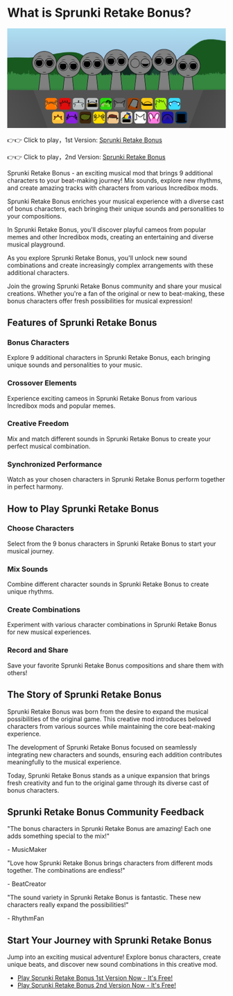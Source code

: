 # What is Sprunki Retake Bonus?

![Sprunki Retake Bonus](https://raw.githubusercontent.com/sprunkiscrunkly/sprunki-retake-bonus/refs/heads/main/sprunki-retake-bonus.png "Sprunki Retake Bonus")

👉👉 Click to play，1st Version: [Sprunki Retake Bonus](https://sprunksters.com/sprunki-retake-bonus/ "Sprunki Retake Bonus")

👉👉 Click to play，2nd Version: [Sprunki Retake Bonus](https://sprunkiscrunkly.com/sprunki-retake-bonus/ "Sprunki Retake Bonus")

Sprunki Retake Bonus - an exciting musical mod that brings 9 additional characters to your beat-making journey! Mix sounds, explore new rhythms, and create amazing tracks with characters from various Incredibox mods.

Sprunki Retake Bonus enriches your musical experience with a diverse cast of bonus characters, each bringing their unique sounds and personalities to your compositions.

In Sprunki Retake Bonus, you'll discover playful cameos from popular memes and other Incredibox mods, creating an entertaining and diverse musical playground.

As you explore Sprunki Retake Bonus, you'll unlock new sound combinations and create increasingly complex arrangements with these additional characters.

Join the growing Sprunki Retake Bonus community and share your musical creations. Whether you're a fan of the original or new to beat-making, these bonus characters offer fresh possibilities for musical expression!

## Features of Sprunki Retake Bonus

### Bonus Characters

Explore 9 additional characters in Sprunki Retake Bonus, each bringing unique sounds and personalities to your music.

### Crossover Elements

Experience exciting cameos in Sprunki Retake Bonus from various Incredibox mods and popular memes.

### Creative Freedom

Mix and match different sounds in Sprunki Retake Bonus to create your perfect musical combination.

### Synchronized Performance

Watch as your chosen characters in Sprunki Retake Bonus perform together in perfect harmony.

## How to Play Sprunki Retake Bonus

### Choose Characters

Select from the 9 bonus characters in Sprunki Retake Bonus to start your musical journey.

### Mix Sounds

Combine different character sounds in Sprunki Retake Bonus to create unique rhythms.

### Create Combinations

Experiment with various character combinations in Sprunki Retake Bonus for new musical experiences.

### Record and Share

Save your favorite Sprunki Retake Bonus compositions and share them with others!

## The Story of Sprunki Retake Bonus

Sprunki Retake Bonus was born from the desire to expand the musical possibilities of the original game. This creative mod introduces beloved characters from various sources while maintaining the core beat-making experience.

The development of Sprunki Retake Bonus focused on seamlessly integrating new characters and sounds, ensuring each addition contributes meaningfully to the musical experience.

Today, Sprunki Retake Bonus stands as a unique expansion that brings fresh creativity and fun to the original game through its diverse cast of bonus characters.

## Sprunki Retake Bonus Community Feedback

"The bonus characters in Sprunki Retake Bonus are amazing! Each one adds something special to the mix!"

\- MusicMaker

"Love how Sprunki Retake Bonus brings characters from different mods together. The combinations are endless!"

\- BeatCreator

"The sound variety in Sprunki Retake Bonus is fantastic. These new characters really expand the possibilities!"

\- RhythmFan

## Start Your Journey with Sprunki Retake Bonus

Jump into an exciting musical adventure! Explore bonus characters, create unique beats, and discover new sound combinations in this creative mod.

- [Play Sprunki Retake Bonus 1st Version Now - It's Free!](https://sprunksters.com/sprunki-retake-bonus/)
- [Play Sprunki Retake Bonus 2nd Version Now - It's Free!](https://sprunkiscrunkly.com/sprunki-retake-bonus/)
